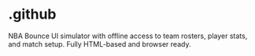 # .github
NBA Bounce UI simulator with offline access to team rosters, player stats, and match setup. Fully HTML-based and browser ready.
